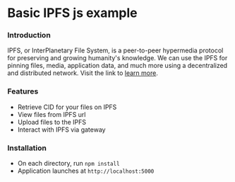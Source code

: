 <h1>Basic IPFS js example </h1>

<h3>Introduction</h3>

<p>IPFS, or InterPlanetary File System, is a peer-to-peer hypermedia protocol for preserving and growing humanity's knowledge.
We can use the IPFS for pinning files, media, application data, and much more using a decentralized and distributed network. 
Visit the link to <a href="https://ipfs.io/">learn more</a>.</p>

<h3> Features </h3>
<ul>
 <li>Retrieve CID for your files on IPFS</li>
 <li>View files from IPFS url</li>
 <li>Upload files to the IPFS</li>
 <li>Interact with IPFS via gateway</li>
</ul>

<h3>Installation</h3>
<ul>
 <li>On each directory, run <code>npm install</code></li>
 <li>Application launches at <code>http://localhost:5000</code></li>
</ul>
